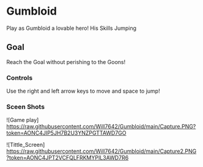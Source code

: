 # Gumbloid
Play as Gumbloid a lovable hero! His Skills Jumping

## Goal 

Reach the Goal without perishing to the Goons!

### Controls

Use the right and left arrow keys to move and space to jump!

### Sceen Shots
![Game play]
https://raw.githubusercontent.com/Will7642/Gumbloid/main/Capture.PNG?token=AONC4JIP5JH7B2U3YNZPGTTAWD7GO

![Tittle_Screen]
https://raw.githubusercontent.com/Will7642/Gumbloid/main/Capture2.PNG?token=AONC4JPT2VCFQLFRKMYPIL3AWD7R6
